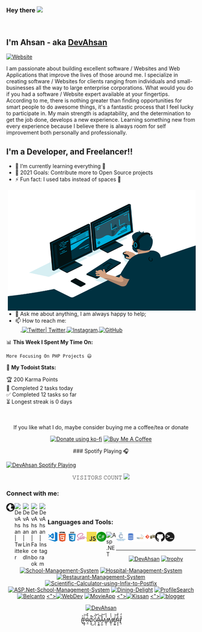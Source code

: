### Hey there <img src="https://media.giphy.com/media/hvRJCLFzcasrR4ia7z/giphy.gif" width="25px">
<br />

## I'm Ahsan - aka [DevAhsan][website] 
[![Website](https://img.shields.io/website?label=itechsolution.xyz&style=for-the-badge&url=https%3A%2F%2Fitechsolution.xyz)](https://itechsolution.xyz)

I am passionate about building excellent software / Websites and Web Applications that improve the lives of those around me. I specialize in creating software / Websites for clients ranging from individuals and small-businesses all the way to large enterprise corporations. What would you do if you had a software / Website expert available at your fingertips. According to me, there is nothing greater than finding opportunities for smart people to do awesome things, it's a fantastic process that I feel lucky to participate in. My main strength is adaptability, and the determination to get the job done, develops a new experience. Learning something new from every experience because I believe there is always room for self improvement both personally and professionally.

## I'm a Developer, and Freelancer!!

- 🌱 I’m currently learning everything 🤣
- 🥅 2021 Goals: Contribute more to Open Source projects
- ⚡ Fun fact: I used tabs instead of spaces 🤞

<img align="right" alt="GIF" src="./PROGRAMMING.gif" width="500" height="320" />

- 💬 Ask me about anything, I am always happy to help;
- 📫 How to reach me:<br>
&emsp;<a href="https://twitter.com/AHSAN30228618">
  <img align="center" alt="Twitter| Twitter" width="22px" src="https://cdn.jsdelivr.net/npm/simple-icons@v3/icons/twitter.svg" />
</a> <a href="https://www.instagram.com/ahankhn/">
  <img align="center" alt="Instagram" width="22px" src="https://cdn.jsdelivr.net/npm/simple-icons@v3/icons/instagram.svg" />
</a> <a href="https://github.com/Ahsan804">
  <img align="center" alt="GitHub" width="22px" src="https://cdn.jsdelivr.net/npm/simple-icons@3.5.0/icons/github.svg" />
</a>

📊 **This Week I Spent My Time On:**
<!--START_SECTION:waka-->
```text
More Focusing On PHP Projects 😃
```
<!--END_SECTION:waka-->

🚧 **My Todoist Stats:**
<!-- TODO-IST:START -->
🏆  200 Karma Points           
🌸  Completed 2 tasks today           
✅  Completed 12 tasks so far           
⏳  Longest streak is 0 days
<!-- TODO-IST:END -->
<br />

<p align="center"> If you like what I do, maybe consider buying me a coffee/tea or donate </p>
<p align="center">
<a href="https://ko-fi.com/Devahsan"><img alt="Donate using ko-fi" src="https://www.ko-fi.com/img/githubbutton_sm.svg"></a>
<a href="https://www.buymeacoffee.com/DevAhsan" target="buymeacoffee"><img src="https://www.buymeacoffee.com/assets/img/custom_images/orange_img.png" alt="Buy Me A Coffee" style="height: 41px !important;width: 174px !important;box-shadow: 0px 3px 2px 0px rgba(190, 190, 190, 0.5) !important;-webkit-box-shadow: 0px 3px 2px 0px rgba(190, 190, 190, 0.5) !important;" ></a>
</p>


<p align="center">
### Spotify Playing 🎧

[<img src="https://now-playing-codestackr.vercel.app/api/spotify-playing" alt="DevAhsan Spotify Playing" width="350" />](https://open.spotify.com/playlist/1S6wQlLBxCk5TCVthSfWO0)<p align="center"> 
 𝚅𝙸𝚂𝙸𝚃𝙾𝚁𝚂 𝙲𝙾𝚄𝙽𝚃
 <img src="https://profile-counter.glitch.me/Ahsan804/count.svg" />
</p>


### Connect with me:

[<img align="left" alt="Itechsolution.com" width="22px" src="https://raw.githubusercontent.com/iconic/open-iconic/master/svg/globe.svg" />][website]
[<img align="left" alt="DevAhsan | Twitter" width="22px" src="https://cdn.jsdelivr.net/npm/simple-icons@v3/icons/twitter.svg" />][twitter]
[<img align="left" alt="DevAhsan | LinkedIn" width="22px" src="https://cdn.jsdelivr.net/npm/simple-icons@v3/icons/linkedin.svg" />][linkedin]
[<img align="left" alt="DevAhsan | Facebook" width="22px" src="https://cdn.jsdelivr.net/npm/simple-icons@v3/icons/facebook.svg" />][facebook]
[<img align="left" alt="DevAhsan | Instagram" width="22px" src="https://cdn.jsdelivr.net/npm/simple-icons@v3/icons/instagram.svg" />][instagram]

<br />

### Languages and Tools:

<img align="left" alt="Visual Studio Code" width="26px" src="https://raw.githubusercontent.com/github/explore/80688e429a7d4ef2fca1e82350fe8e3517d3494d/topics/visual-studio-code/visual-studio-code.png" />
<img align="left" alt="HTML5" width="26px" src="https://raw.githubusercontent.com/github/explore/80688e429a7d4ef2fca1e82350fe8e3517d3494d/topics/html/html.png" />
<img align="left" alt="CSS3" width="26px" src="https://raw.githubusercontent.com/github/explore/80688e429a7d4ef2fca1e82350fe8e3517d3494d/topics/css/css.png" />
<img align="left" alt="Sass" width="26px" src="https://raw.githubusercontent.com/github/explore/80688e429a7d4ef2fca1e82350fe8e3517d3494d/topics/sass/sass.png" />
<img align="left" alt="JavaScript" width="26px" src="https://raw.githubusercontent.com/github/explore/80688e429a7d4ef2fca1e82350fe8e3517d3494d/topics/javascript/javascript.png" />
<img align="left" alt="C#" width="26px" src="https://raw.githubusercontent.com/github/explore/80688e429a7d4ef2fca1e82350fe8e3517d3494d/topics/csharp/csharp.png" />
<img align="left" alt="Asp .NET" width="26px" src="https://www.c-sharpcorner.com/UploadFile/MinorCatImages/asp-dot-net-programming_060516203.png.ashx?width=100%&heigt=100%" />
<img align="left" alt="C" width="26px" src="https://raw.githubusercontent.com/github/explore/80688e429a7d4ef2fca1e82350fe8e3517d3494d/topics/c/c.png" />
<img align="left" alt="SQL" width="26px" src="https://raw.githubusercontent.com/github/explore/80688e429a7d4ef2fca1e82350fe8e3517d3494d/topics/sql/sql.png" />
<img align="left" alt="MySQL" width="26px" src="https://raw.githubusercontent.com/github/explore/80688e429a7d4ef2fca1e82350fe8e3517d3494d/topics/mysql/mysql.png" />
<img align="left" alt="Git" width="26px" src="https://raw.githubusercontent.com/github/explore/80688e429a7d4ef2fca1e82350fe8e3517d3494d/topics/git/git.png" />
<img align="left" alt="GitHub" width="26px" src="https://raw.githubusercontent.com/github/explore/78df643247d429f6cc873026c0622819ad797942/topics/github/github.png" />
<img align="left" alt="Terminal" width="26px" src="https://raw.githubusercontent.com/github/explore/80688e429a7d4ef2fca1e82350fe8e3517d3494d/topics/terminal/terminal.png" />

<br />
<br />
<hr>

<p align="center"> 
<a href="https://github.com/Ahsan804"><img title="DevAhsan" src="https://github-readme-stats.vercel.app/api?username=ahsan804&show_icons=true&theme=vue-dark"></a>
<a href="https://github.com/Ahsan804"><img title="trophy" src="https://github-profile-trophy.vercel.app/?username=ahsan804&theme=monokai"></a>
</p>
<p align="center">
<a href="https://github.com/Ahsan804/School-Management-System"><img title="School-Management-System" src="https://github-readme-stats.vercel.app/api/pin/?username=ahsan804&repo=School-Management-System&theme=vue-dark"></a>
<a href="https://github.com/Ahsan804/Hospital-Management-System"><img title="Hospital-Management-System" src="https://github-readme-stats.vercel.app/api/pin/?username=Ahsan804&repo=Hospital-Management-System&theme=vue-dark"></a>
<a href="https://github.com/Ahsan804/Restaurant-Management-System"><img title="Restaurant-Management-System" src="https://github-readme-stats.vercel.app/api/pin/?username=Ahsan804&repo=Restaurant-Management-System&theme=vue-dark"></a>
<a href="https://github.com/Ahsan804/Scientific-Calculator-using-Infix-to-Postfix"><img title="Scientific-Calculator-using-Infix-to-Postfix" src="https://github-readme-stats.vercel.app/api/pin/?username=Ahsan804&repo=Scientific-Calculator-using-Infix-to-Postfix&theme=vue-dark"></a>
<a href="https://github.com/Ahsan804/ASP.Net-School-Management-System"><img title="ASP.Net-School-Management-System" src="https://github-readme-stats.vercel.app/api/pin/?username=Ahsan804&repo=ASP.Net-School-Management-System&theme=vue-dark"></a>
<a href="https://github.com/Ahsan804/Dining-Delight"><img title="Dining-Delight" src="https://github-readme-stats.vercel.app/api/pin/?username=Ahsan804&repo=Dining-Delight&theme=vue-dark"></a>
<a href="https://ahsan804.github.io/ProfileSearch/"><img title="ProfileSearch" src="https://github-readme-stats.vercel.app/api/pin/?username=Ahsan804&repo=ProfileSearch&theme=vue-dark"></a>
<a href="https://ahsan804.github.io/Belcanto/"><img title="Belcanto" src="https://github-readme-stats.vercel.app/api/pin/?username=Ahsan804&repo=Belcanto&theme=vue-dark"></a>
<a href="https://ahsan804.github.io/WebDev/"><"><img title="WebDev" src="https://github-readme-stats.vercel.app/api/pin/?username=Ahsan804&repo=WebDev&theme=vue-dark"></a>
<a href="https://ahsan804.github.io/MovieApp/"><img title="MovieApp" src="https://github-readme-stats.vercel.app/api/pin/?username=Ahsan804&repo=MovieApp&theme=vue-dark"></a>
<a href="https://ahsan804.github.io/Kissan/"><"><img title="Kissan" src="https://github-readme-stats.vercel.app/api/pin/?username=Ahsan804&repo=Kissan&theme=vue-dark"></a>
<a href="https://ahsan804.github.io/blogger/"><"><img title="blogger" src="https://github-readme-stats.vercel.app/api/pin/?username=Ahsan804&repo=blogger&theme=vue-dark"></a>




<p align="center">
<a href="https://github.com/Ahsan804"><img title="DevAhsan" src="https://github-readme-stats.vercel.app/api/top-langs/?username=ahsan804&theme=vue-dark"></a>
</p>


<p align="center"> (̴͙̦̔̀͛P̴̞͇̝̀͛͝R̴̝̫͑͒͒O̸͔͓͐͊̚͜G̵͎̙͉̔͆͝R̴̢͙͇̐͝A̴̡̠̺͌͛͝Ḿ̸͇̘͉̒̓Ḿ̸͇̘͉̒̓É̸̡̫͇́͝R̴͓̝͙͒̾̾)̸̙̝̽͋̈́</p>


[website]: https://itechsolution.xyz
[twitter]: https://twitter.com/AHSAN30228618
[instagram]: https://instagram.com/ahankhn
[linkedin]: https://linkedin.com/in/ahsan-nadeem-260806159
[facebook]: https://www.facebook.com/MUH.AHSAN804
